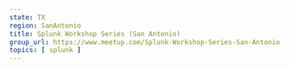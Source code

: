 ```yaml
---
state: TX
region: SanAntonio
title: Splunk Workshop Series (San Antonio)
group_url: https://www.meetup.com/Splunk-Workshop-Series-San-Antonio
topics: [ splunk ]
---
```

